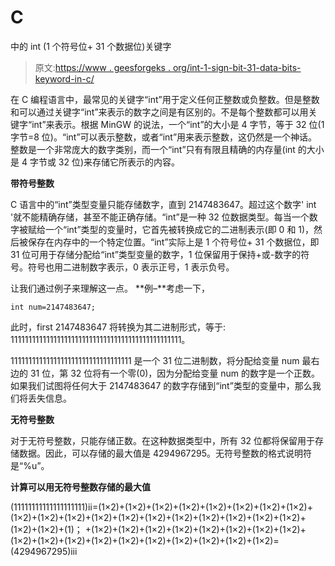 # C

中的 int (1 个符号位+ 31 个数据位)关键字

> 原文:[https://www . geesforgeks . org/int-1-sign-bit-31-data-bits-keyword-in-c/](https://www.geeksforgeeks.org/int-1-sign-bit-31-data-bits-keyword-in-c/)

在 C 编程语言中，最常见的关键字“int”用于定义任何正整数或负整数。但是整数和可以通过关键字“int”来表示的数字之间是有区别的。不是每个整数都可以用关键字“int”来表示。根据 MinGW 的说法，一个“int”的大小是 4 字节，等于 32 位(1 字节=8 位)。“int”可以表示整数，或者“int”用来表示整数，这仍然是一个神话。整数是一个非常庞大的数字类别，而一个“int”只有有限且精确的内存量(int 的大小是 4 字节或 32 位)来存储它所表示的内容。

**带符号整数**

C 语言中的“int”类型变量只能存储数字，直到 2147483647。超过这个数字' int '就不能精确存储，甚至不能正确存储。“int”是一种 32 位数据类型。每当一个数字被赋给一个“int”类型的变量时，它首先被转换成它的二进制表示(即 0 和 1)，然后被保存在内存中的一个特定位置。“int”实际上是 1 个符号位+ 31 个数据位，即 31 位可用于存储分配给“int”类型变量的数字，1 位保留用于保持+或-数字的符号。符号也用二进制数字表示，0 表示正号，1 表示负号。

让我们通过例子来理解这一点。
**例–**考虑一下，

```
int num=2147483647; 
```

此时，first 2147483647 将转换为其二进制形式，等于:
111111111111111111111111111111111111111111111111。

1111111111111111111111111111111111 是一个 31 位二进制数，将分配给变量 num 最右边的 31 位，第 32 位将有一个零(0)，因为分配给变量 num 的数字是一个正数。如果我们试图将任何大于 2147483647 的数字存储到“int”类型的变量中，那么我们将丢失信息。

**无符号整数**

对于无符号整数，只能存储正数。在这种数据类型中，所有 32 位都将保留用于存储数据。因此，可以存储的最大值是 4294967295。无符号整数的格式说明符是“%u”。

**计算可以用无符号整数存储的最大值**

(11111111111111111111)ⅱ=(1×2)+(1×2)+(1×2)+(1×2)+(1×2)+(1×2)+(1×2)+(1×2)+(1×2)+(1×2)+(1×2)+(1×2)+(1×2)+(1×2)+(1×2)+(1×2)+(1×2)+(1×2)+(1×2)+(1×2)+(1×2)+(1)； +(1×2)+(1×2)+(1×2)+(1×2)+(1×2)+(1×2)+(1×2)+(1×2)+(1×2)+(1×2)+(1×2)+(1×2)+(1×2)+(1×2)+(1×2)+(1×2)+(1×2)+(1×2)=(4294967295)ⅲ